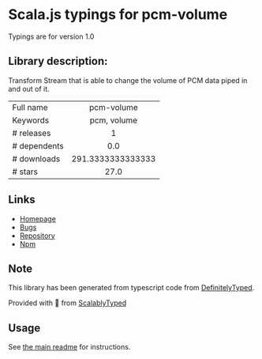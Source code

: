 
# Scala.js typings for pcm-volume

Typings are for version 1.0

## Library description:
Transform Stream that is able to change the volume of PCM data piped in and out of it.

|                    |                 |
| ------------------ | :-------------: |
| Full name          | pcm-volume |
| Keywords           | pcm, volume |
| # releases         | 1 |
| # dependents       | 0.0 |
| # downloads        | 291.3333333333333 |
| # stars            | 27.0 |

## Links
- [Homepage](https://github.com/reneraab/pcm-volume)
- [Bugs](https://github.com/reneraab/pcm-volume/issues)
- [Repository](https://github.com/reneraab/pcm-volume)
- [Npm](https://www.npmjs.com/package/pcm-volume)
    


## Note
This library has been generated from typescript code from [DefinitelyTyped](https://definitelytyped.org).

Provided with :purple_heart: from [ScalablyTyped](https://github.com/oyvindberg/ScalablyTyped)

## Usage
See [the main readme](../../readme.md) for instructions.



